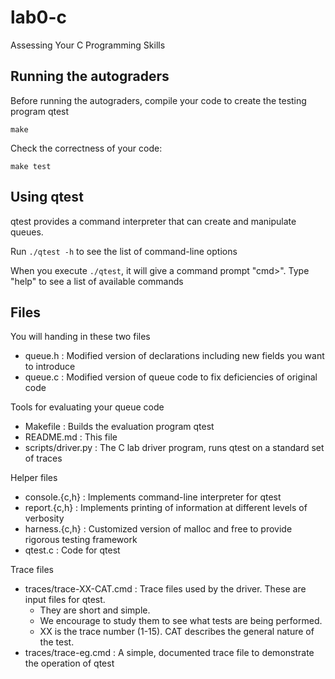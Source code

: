 # lab0-c
Assessing Your C Programming Skills

## Running the autograders

Before running the autograders, compile your code to create the testing program qtest
```shell
make
```

Check the correctness of your code:
```shell
make test
```

## Using qtest

qtest provides a command interpreter that can create and manipulate queues.

Run `./qtest -h` to see the list of command-line options

When you execute `./qtest`, it will give a command prompt "cmd>".  Type
"help" to see a list of available commands

## Files

You will handing in these two files
* queue.h : Modified version of declarations including new fields you want to introduce
* queue.c : Modified version of queue code to fix deficiencies of original code

Tools for evaluating your queue code
* Makefile : Builds the evaluation program qtest
* README.md : This file
* scripts/driver.py : The C lab driver program, runs qtest on a standard set of traces

Helper files
* console.{c,h} : Implements command-line interpreter for qtest
* report.{c,h} : Implements printing of information at different levels of verbosity
* harness.{c,h} : Customized version of malloc and free to provide rigorous testing framework
* qtest.c : Code for qtest

Trace files
* traces/trace-XX-CAT.cmd : Trace files used by the driver.  These are input files for qtest.
  * They are short and simple.
  * We encourage to study them to see what tests are being performed.
  * XX is the trace number (1-15).  CAT describes the general nature of the test.
* traces/trace-eg.cmd : A simple, documented trace file to demonstrate the operation of qtest
